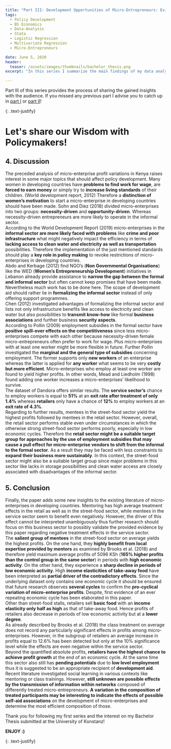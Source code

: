 ```yaml
---
title: "Part III: Development Opportunities of Micro-Entrepreneurs: Evidence from Kenya"
tags:
  - Policy Development
  - BS Economics
  - Data-Analysis
  - Stata
  - Logistic Regression
  - Multivariate Regression
  - Micro-Entrepreneurs

date: June 5, 2020
header:
  teaser: /assets/images/thumbnails/bachelor_thesis.png
excerpt: "In this series I summarize the main findings of my data analysis according micro-entrepreneurs in Kenya"

---
```


Part III of this series provides the process of sharing the gained insights with the audience. If you missed any previous part I advise you to catch up in [part I](https://lhagels.github.io/PART-I-Development-Opportunities-of-Micro-Entrepreneurs-Evidence-from-Kenya/) or [part II](https://lhagels.github.io/Part-II-Development-Opportunities-of-Micro-Entrepreneurs-Evidence-from-Kenya/)!

{: .text-justify}
# Let's share our Wisdom with Policymakers!

## 4. Discussion
The preceded analysis of micro-enterprise profit variations in Kenya raises interest in some major topics that should affect policy development.
Many women in developing countries have **problems to find work for wage**, are **forced to earn money** or simply try to **increase living standards** of their children. (World development report, 2012) Therefore a **distinction of women’s motivation** to start a micro-enterprise in developing countries should have been made. Sohn and Diez (2018) divided micro-enterprises into two groups: **necessity-driven** and **opportunity-driven**. Whereas necessity-driven entrepreneurs are more likely to operate in the informal sector.  
According to the World Development Report (2019) micro-enterprises in the **informal sector are more likely faced with problems** like **crime and poor infrastructure** what might negatively impact the efficiency in terms of **lacking access to clean water and electricity as well as transportation** possibilities. Therefore the implementation of the just mentioned standards should play a **key role in policy making** to revoke restrictions of micro-enterprises in developing countries.  
Abdo and Kerbage (2012) find NGO’s (**Non Governmental Organisations**) like the WED (**Women’s Entrepreneurship Development**) initiatives in Lebanon already provide assistance to **narrow the gap between the formal and informal sector** but often cannot keep promises that have been made. Nevertheless much work has to be done here. The scope of development aid should rather lie in **formalizing the informal sector** instead of only offering support programmes.  
Chen (2012) investigated advantages of formalizing the informal sector and lists not only infrastructure benefits like access to electricity and clean water but also possibilities to **transmit know-how** like formal **business associations** and further business **security aspects**.  
According to Pollin (2009) employment subsidies in the formal sector have **positive spill-over effects on the competitiveness** since less micro-enterprises compete with each other because necessity-driven female micro-entrepreneurs often prefer to work for wage. Plus micro-enterprises with at least one worker might be more flexible in future. Further Pollin investigated the **marginal and the general type of subsidies** concerning employment. The former supports only **new workers** of an enterprise whereas the latter is applied for **any worker** what seems to be very **costly but more efficient**. Micro-enterprises who employ at least one worker are found to yield higher profits. In other words, Mead and Liedholm (1998) found adding one worker increases a micro-enterprises’ likelihood to survive.  
The dataset of Dandora offers similar results. The **service sector’s** chance to employ workers is equal to **51%** at an **exit rate after treatment of only 1.4%** whereas **retailers** only have a chance of **12%** to employ workers at an **exit rate of 4.3%**.  
Regarding to further results, mentees in the street-food sector yield the highest profits followed by mentees in the retail sector. However, overall, the retail sector performs stable even under circumstances in which the otherwise strong street-food sector performs poorly, especially in low economic cycles. Therefore the **retail sector might be a suitable target group for approaches by the use of employment subsidies that may cause a pull effect for micro-enterprise vendors to shift from the informal to the formal sector**. As a result they may be faced with less constraints to **expand their business more sustainably**. In this context, the street-food sector might also be a suitable target group since major problems in this sector like lacks in storage possibilities and clean water access are closely associated with disadvantages of the informal sector.

## 5. Conclusion
Finally, the paper adds some new insights to the existing literature of micro-enterprises in developing countries.
Mentoring has high average treatment effects in the retail as well as in the street-food sector, while mentees in the service sector seem to benefit even negatively. However, the driver of this effect cannot be interpreted unambiguously thus further research should focus on this business sector to possibly validate the provided evidence by this paper regarding negative treatment effects in the service sector.  
The **salient group of mentees** in the street-food sector on average yields the highest profits. On the one hand, they **highly benefit from local expertise provided by mentors** as examined by Brooks et al. (2018) and therefore yield maximum average profits of 5096 KSh (**165% higher profits than the control group in the same sector**) in periods with **high economic activity**. On the other hand, they experience a **sharp decline in periods of low economic activity**. High **income elasticities of take-away food** have been interpreted as **partial driver of the contradictory effects**. Since the underlying dataset only contains one economic cycle it should be ensured that future research observes **several cycles** to confirm the **pro-cyclical variation of micro-enterprise profits**. Despite, first evidence of an ever repeating economic cycle has been elaborated in this paper.  
Other than street-food stalls, retailers sell **basic food** with an **income elasticity only half as high** as that of take-away food. Hence profits of retailers also decrease in periods of low economic activity but at a **lower degree**.  
As already described by Brooks et al. (2018) the class treatment on average does not record any particularly significant effects in profits among micro-enterprises. However, in the subgroup of retailers an average increase in profits equal to 12.6% has been detected but only at the 10% significance level while the effects are even negative within the service sector.  
Beyond the quantified absolute profits, **retailers have the highest chance to achieve profit growth** at the end of an economic cycle. At the same time this sector also still has **pending potentials** due to **low level employment** thus it is suggested to be an appropriate recipient of **development aid**.  
Recent literature investigated social learning in various contexts like mentoring or class trainings. However, **still unknown are possible effects by the transmission of information within networks** composed of differently treated micro-entrepreneurs. **A variation in the composition of treated participants may be interesting to indicate the effects of possible self-aid associations** on the development of micro-enterprises and determine the most efficient composition of those.

Thank you for following my first series and the interest on my Bachelor Thesis submitted at the University of Konstanz!

**ENJOY :)**

{: .text-justify}
